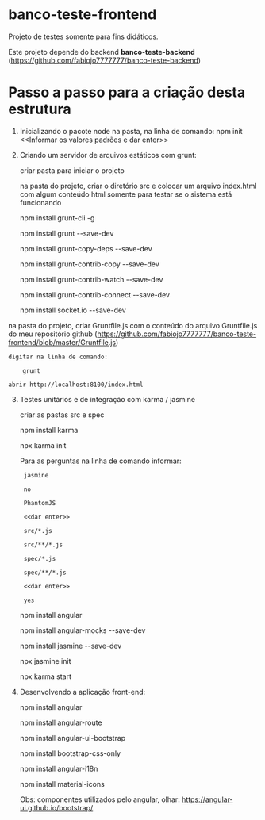 # banco-teste-frontend

Projeto de testes somente para fins didáticos.

Este projeto depende do backend **banco-teste-backend** (https://github.com/fabiojo7777777/banco-teste-backend)

# Passo a passo para a criação desta estrutura
1. Inicializando o pacote node na pasta, na linha de comando:
    npm init 
		<<Informar os valores padrões e dar enter>>
    
2. Criando um servidor de arquivos estáticos com grunt:
	
	criar pasta para iniciar o projeto
	
	na pasta do projeto, criar o diretório src e colocar um arquivo index.html com algum conteúdo html somente para testar se o sistema está funcionando
	
	npm install grunt-cli -g

	npm install grunt --save-dev

	npm install grunt-copy-deps --save-dev

	npm install grunt-contrib-copy --save-dev	

	npm install grunt-contrib-watch --save-dev	
	
	npm install grunt-contrib-connect --save-dev	

	npm install socket.io --save-dev

na pasta do projeto, criar Gruntfile.js com o conteúdo do arquivo Gruntfile.js do meu repositório github (https://github.com/fabiojo7777777/banco-teste-frontend/blob/master/Gruntfile.js)
		
	digitar na linha de comando:	
	
		grunt		
	
	abrir http://localhost:8100/index.html		

3. Testes unitários e de integração com karma / jasmine
    
    criar as pastas src e spec
    
    npm install karma
    
    npx karma init
        
	Para as perguntas na linha de comando informar: 
            
	    jasmine
            
	    no
            
	    PhantomJS
            
	    <<dar enter>>
            
	    src/*.js
            
	    src/**/*.js
            
	    spec/*.js
            
	    spec/**/*.js
            
	    <<dar enter>>
            
	    yes

	
	npm install angular
    
    npm install angular-mocks --save-dev
    
    npm install jasmine --save-dev
    
    npx jasmine init
    
    npx karma start

4. Desenvolvendo a aplicação front-end:
	
	npm install angular
	
	npm install angular-route
	
	npm install angular-ui-bootstrap
	
	npm install bootstrap-css-only
	
	npm install angular-i18n
	
	npm install material-icons
	
	
	Obs: componentes utilizados pelo angular, olhar: https://angular-ui.github.io/bootstrap/
